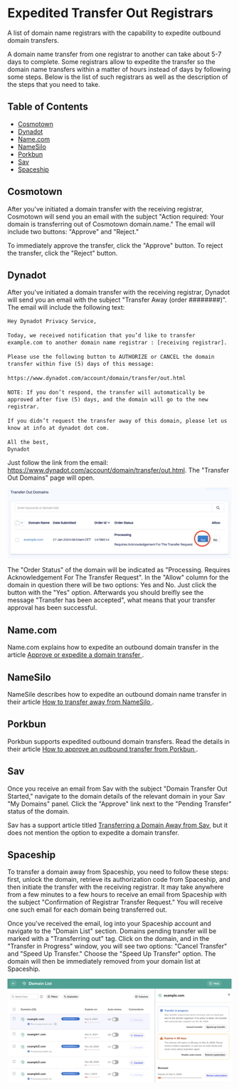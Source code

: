 # Expedited Transfer Out Registrars

A list of domain name registrars with the capability to expedite outbound domain transfers. 

A domain name transfer from one registrar to another can take about 5-7 days to complete. Some registrars allow to expedite the transfer so the domain name transfers within a matter of hours instead of days by following some steps. Below is the list of such registrars as well as the description of the steps that you need to take.

## Table of Contents

- [Cosmotown](#cosmotown)
- [Dynadot](#dynadot)
- [Name.com](#namecom)
- [NameSilo](#namesilo)
- [Porkbun](#porkbun)
- [Sav](#sav)
- [Spaceship](#spaceship)

## Cosmotown

After you've initiated a domain transfer with the receiving registrar, Cosmotown will send you an email with the subject "Action required: Your domain is transferring out of Cosmotown domain.name." The email will include two buttons: "Approve" and "Reject." 

To immediately approve the transfer, click the "Approve" button. To reject the transfer, click the "Reject" button.

## Dynadot

After you've initiated a domain transfer with the receiving registrar, Dynadot will send you an email with the subject "Transfer Away (order ########)". The email will include the following text:

```
Hey Dynadot Privacy Service,

Today, we received notification that you’d like to transfer example.com to another domain name registrar : [receiving registrar].

Please use the following button to AUTHORIZE or CANCEL the domain transfer within five (5) days of this message:

https://www.dynadot.com/account/domain/transfer/out.html

NOTE: If you don’t respond, the transfer will automatically be approved after five (5) days, and the domain will go to the new registrar.

If you didn’t request the transfer away of this domain, please let us know at info at dynadot dot com.

All the best,
Dynadot
```

Just follow the link from the email: https://www.dynadot.com/account/domain/transfer/out.html. The "Transfer Out Domains" page will open.

<img src="images/dynadot.png">

The "Order Status" of the domain will be indicated as "Processing. Requires Acknowledgement For The Transfer Request". In the "Allow" column for the domain in question there will be two options: Yes and No. Just click the button with the "Yes" option. Afterwards you should breifly see the message "Transfer has been accepted", what means that your transfer approval has been successful.

## Name.com

Name.com explains how to expedite an outbound domain transfer in the article [Approve or expedite a domain transfer
](https://www.name.com/support/articles/206103837-approve-or-expedite-a-domain-transfer).

## NameSilo

NameSile describes how to expedite an outbound domain name transfer in their article [How to transfer away from NameSilo
](https://www.namesilo.com/Support/How-to-transfer-away-from-NameSilo).

## Porkbun

Porkbun supports expedited outbound domain transfers. Read the details in their article [How to approve an outbound transfer from Porkbun
](https://kb.porkbun.com/article/139-how-to-approve-an-outbound-transfer-from-porkbun).

## Sav

Once you receive an email from Sav with the subject "Domain Transfer Out Started," navigate to the domain details of the relevant domain in your Sav "My Domains" panel. Click the "Approve" link next to the "Pending Transfer" status of the domain. 

Sav has a support article titled [Transferring a Domain Away from Sav](https://help.sav.com/hc/en-us/articles/11932938198171-Transferring-a-Domain-Away-from-Sav), but it does not mention the option to expedite a domain transfer.

## Spaceship

To transfer a domain away from Spaceship, you need to follow these steps: first, unlock the domain, retrieve its authorization code from Spaceship, and then initiate the transfer with the receiving registrar. It may take anywhere from a few minutes to a few hours to receive an email from Spaceship with the subject "Confirmation of Registrar Transfer Request." You will receive one such email for each domain being transferred out.

Once you've received the email, log into your Spaceship account and navigate to the "Domain List" section. Domains pending transfer will be marked with a "Transferring out" tag. Click on the domain, and in the "Transfer in Progress" window, you will see two options: "Cancel Transfer" and "Speed Up Transfer." Choose the "Speed Up Transfer" option. The domain will then be immediately removed from your domain list at Spaceship.

<img src="images/spaceship.png">